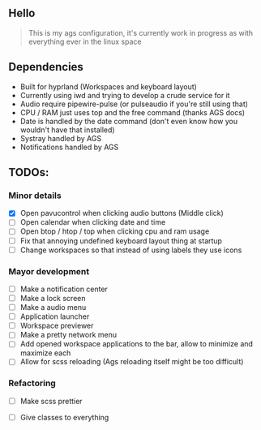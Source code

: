 ## Hello

> This is my ags configuration, it's currently work in progress as with everything ever in the linux space

## Dependencies

- Built for hyprland (Workspaces and keyboard layout)
- Currently using iwd and trying to develop a crude service for it
- Audio require pipewire-pulse (or pulseaudio if you're still using that)
- CPU / RAM just uses top and the free command (thanks AGS docs)
- Date is handled by the date command (don't even know how you wouldn't have that installed)
- Systray handled by AGS
- Notifications handled by AGS

## TODOs:

### Minor details

- [x] Open pavucontrol when clicking audio buttons (Middle click)
- [ ] Open calendar when clicking date and time
- [ ] Open btop / htop / top when clicking cpu and ram usage
- [ ] Fix that annoying undefined keyboard layout thing at startup
- [ ] Change workspaces so that instead of using labels they use icons

### Mayor development 

- [ ] Make a notification center
- [ ] Make a lock screen
- [ ] Make a audio menu
- [ ] Application launcher
- [ ] Workspace previewer
- [ ] Make a pretty network menu
- [ ] Add opened workspace applications to the bar, allow to minimize and maximize each
- [ ] Allow for scss reloading (Ags reloading itself might be too difficult)

### Refactoring

- [ ] Make scss prettier
- [ ] Give classes to everything

